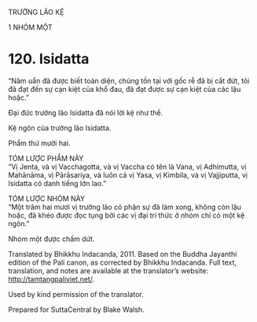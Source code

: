 TRƯỞNG LÃO KỆ

1 NHÓM MỘT

# 120\. Isidatta

“Năm uẩn đã được biết toàn diện, chúng tồn tại với gốc rễ đã bị cắt đứt, tôi đã đạt đến sự cạn kiệt của khổ đau, đã đạt được sự cạn kiệt của các lậu hoặc.”

Đại đức trưởng lão Isidatta đã nói lời kệ như thế.

Kệ ngôn của trưởng lão Isidatta.

Phẩm thứ mười hai.

TÓM LƯỢC PHẨM NÀY  
“Vị Jenta, và vị Vacchagotta, và vị Vaccha có tên là Vana, vị Adhimutta, vị Mahānāma, vị Pārāsariya, và luôn cả vị Yasa, vị Kimbila, và vị Vajjiputta, vị Isidatta có danh tiếng lớn lao.”

TÓM LƯỢC NHÓM NÀY  
“Một trăm hai mươi vị trưởng lão có phận sự đã làm xong, không còn lậu hoặc, đã khéo được đọc tụng bởi các vị đại trí thức ở nhóm chỉ có một kệ ngôn.”

Nhóm một được chấm dứt.

Translated by Bhikkhu Indacanda, 2011. Based on the Buddha Jayanthi edition of the Pali canon, as corrected by Bhikkhu Indacanda. Full text, translation, and notes are available at the translator’s website: http://tamtangpaliviet.net/.

Used by kind permission of the translator.

Prepared for SuttaCentral by Blake Walsh.